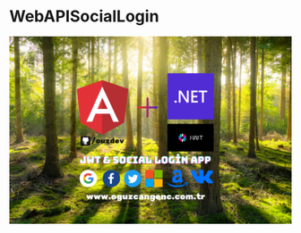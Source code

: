 # WebAPISocialLogin

![alt text](https://github.com/ouzdev/WebAPISocialLogin/blob/master/WebAPISocialLogin/wwwroot/assets/images/readme-image.png?raw=true)
